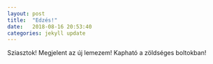 ```yaml
---
layout: post
title:  "Edzés!"
date:   2018-08-16 20:53:40
categories: jekyll update
---
```

Sziasztok! Megjelent az új lemezem! Kapható a zöldséges boltokban!

